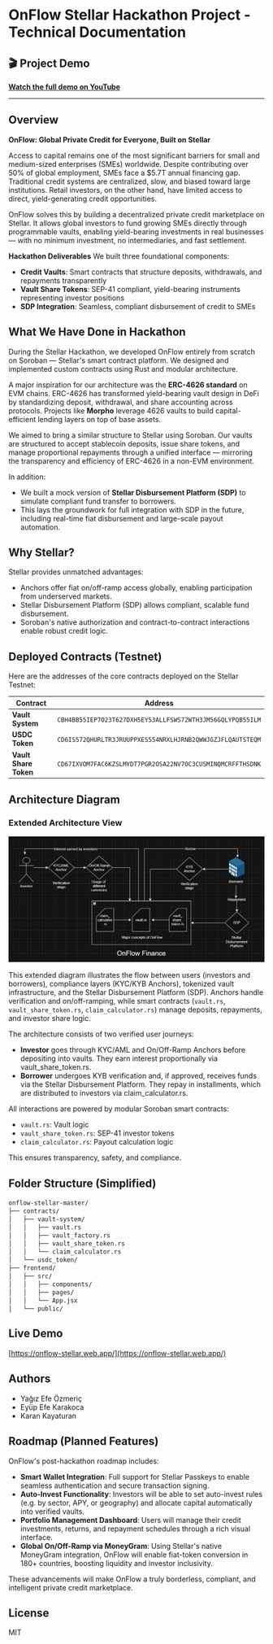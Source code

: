 # OnFlow Stellar Hackathon Project - Technical Documentation

## 🎬 Project Demo

**[Watch the full demo on YouTube](https://www.youtube.com/watch?v=l5bOI6995Lw)**

---

## Overview

**OnFlow: Global Private Credit for Everyone, Built on Stellar**

Access to capital remains one of the most significant barriers for small and medium-sized enterprises (SMEs) worldwide. Despite contributing over 50% of global employment, SMEs face a $5.7T annual financing gap. Traditional credit systems are centralized, slow, and biased toward large institutions. Retail investors, on the other hand, have limited access to direct, yield-generating credit opportunities.

OnFlow solves this by building a decentralized private credit marketplace on Stellar. It allows global investors to fund growing SMEs directly through programmable vaults, enabling yield-bearing investments in real businesses — with no minimum investment, no intermediaries, and fast settlement.

**Hackathon Deliverables**
We built three foundational components:

* **Credit Vaults**: Smart contracts that structure deposits, withdrawals, and repayments transparently
* **Vault Share Tokens**: SEP-41 compliant, yield-bearing instruments representing investor positions
* **SDP Integration**: Seamless, compliant disbursement of credit to SMEs

## What We Have Done in Hackathon

During the Stellar Hackathon, we developed OnFlow entirely from scratch on Soroban — Stellar's smart contract platform. We designed and implemented custom contracts using Rust and modular architecture.

A major inspiration for our architecture was the **ERC-4626 standard** on EVM chains. ERC-4626 has transformed yield-bearing vault design in DeFi by standardizing deposit, withdrawal, and share accounting across protocols. Projects like **Morpho** leverage 4626 vaults to build capital-efficient lending layers on top of base assets.

We aimed to bring a similar structure to Stellar using Soroban. Our vaults are structured to accept stablecoin deposits, issue share tokens, and manage proportional repayments through a unified interface — mirroring the transparency and efficiency of ERC-4626 in a non-EVM environment.

In addition:

* We built a mock version of **Stellar Disbursement Platform (SDP)** to simulate compliant fund transfer to borrowers.
* This lays the groundwork for full integration with SDP in the future, including real-time fiat disbursement and large-scale payout automation.

## Why Stellar?

Stellar provides unmatched advantages:

* Anchors offer fiat on/off-ramp access globally, enabling participation from underserved markets.
* Stellar Disbursement Platform (SDP) allows compliant, scalable fund disbursement.
* Soroban's native authorization and contract-to-contract interactions enable robust credit logic.

## Deployed Contracts (Testnet)

Here are the addresses of the core contracts deployed on the Stellar Testnet:

| Contract              | Address                                                              |
| --------------------- | -------------------------------------------------------------------- |
| **Vault System**      | `CBH4BB55IEP7O23T627DXH5EY53ALLFSWS72WTH3JM56GQLYPQB55ILM`             |
| **USDC Token**        | `CD6IS572QHURLTR3JRUUPPXES554NRXLHJRNB2QWWJGZJFLQAUTSTEQM`             |
| **Vault Share Token** | `CD67IXVOM7FAC6KZSLMYDT7PGR2OSA22NV7OC3CUSMINQMCRFFTHSDNK`             |

## Architecture Diagram

### Extended Architecture View

![OnFlow Stellar System Diagram](docs/architecture-diagram.jpg)

This extended diagram illustrates the flow between users (investors and borrowers), compliance layers (KYC/KYB Anchors), tokenized vault infrastructure, and the Stellar Disbursement Platform (SDP). Anchors handle verification and on/off-ramping, while smart contracts (`vault.rs`, `vault_share_token.rs`, `claim_calculator.rs`) manage deposits, repayments, and investor share logic.

The architecture consists of two verified user journeys:

* **Investor** goes through KYC/AML and On/Off-Ramp Anchors before depositing into vaults. They earn interest proportionally via vault\_share\_token.rs.
* **Borrower** undergoes KYB verification and, if approved, receives funds via the Stellar Disbursement Platform. They repay in installments, which are distributed to investors via claim\_calculator.rs.

All interactions are powered by modular Soroban smart contracts:

* `vault.rs`: Vault logic
* `vault_share_token.rs`: SEP-41 investor tokens
* `claim_calculator.rs`: Payout calculation logic

This ensures transparency, safety, and compliance.

## Folder Structure (Simplified)

```
onflow-stellar-master/
├── contracts/
│   ├── vault-system/
│   │   ├── vault.rs
│   │   ├── vault_factory.rs
│   │   ├── vault_share_token.rs
│   │   └── claim_calculator.rs
│   └── usdc_token/
├── frontend/
│   ├── src/
│   │   ├── components/
│   │   ├── pages/
│   │   └── App.jsx
│   └── public/
```

## Live Demo

[https://onflow-stellar.web.app/](https://onflow-stellar.web.app/)

## Authors

* Yağız Efe Özmeriç
* Eyüp Efe Karakoca
* Karan Kayaturan

## Roadmap (Planned Features)

OnFlow's post-hackathon roadmap includes:

* **Smart Wallet Integration**: Full support for Stellar Passkeys to enable seamless authentication and secure transaction signing.
* **Auto-Invest Functionality**: Investors will be able to set auto-invest rules (e.g. by sector, APY, or geography) and allocate capital automatically into verified vaults.
* **Portfolio Management Dashboard**: Users will manage their credit investments, returns, and repayment schedules through a rich visual interface.
* **Global On/Off-Ramp via MoneyGram**: Using Stellar's native MoneyGram integration, OnFlow will enable fiat-token conversion in 180+ countries, boosting liquidity and investor inclusivity.

These advancements will make OnFlow a truly borderless, compliant, and intelligent private credit marketplace.

## License

MIT
